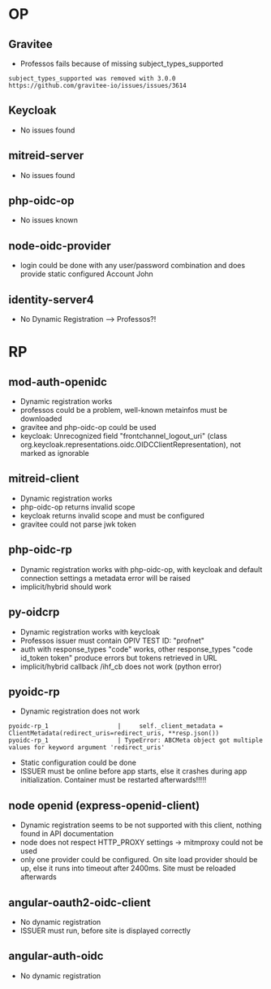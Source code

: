 # OP

## Gravitee 
* Professos fails because of missing subject_types_supported
``` 
subject_types_supported was removed with 3.0.0
https://github.com/gravitee-io/issues/issues/3614
```

## Keycloak

* No issues found

## mitreid-server

* No issues found

## php-oidc-op

* No issues known

## node-oidc-provider

* login could be done with any user/password combination and does provide static configured Account John

## identity-server4

* No Dynamic Registration --> Professos?!


RP
========================================================================================================================

## mod-auth-openidc
* Dynamic registration works
* professos could be a problem, well-known metainfos must be downloaded
* gravitee and php-oidc-op could be used 
* keycloak: Unrecognized field "frontchannel_logout_uri" (class org.keycloak.representations.oidc.OIDCClientRepresentation), not marked as ignorable

## mitreid-client

* Dynamic registration works
* php-oidc-op returns invalid scope
* keycloak returns invalid scope and must be configured
* gravitee could not parse jwk token

## php-oidc-rp

* Dynamic registration works with php-oidc-op, with keycloak and default connection settings a metadata error will be raised
* implicit/hybrid should work

## py-oidcrp

* Dynamic registration works with keycloak
* Professos issuer must contain OPIV TEST ID: "profnet"
* auth with response_types "code" works, other response_types "code id_token token" produce errors but tokens retrieved in URL
* implicit/hybrid callback /ihf_cb does not work (python error)

## pyoidc-rp

* Dynamic registration does not work
```
pyoidc-rp_1                   |     self._client_metadata = ClientMetadata(redirect_uris=redirect_uris, **resp.json())
pyoidc-rp_1                   | TypeError: ABCMeta object got multiple values for keyword argument 'redirect_uris'
```
* Static configuration could be done
* ISSUER must be online before app starts, else it crashes during app initialization. Container must be restarted afterwards!!!!!

## node openid (express-openid-client)

* Dynamic registration seems to be not supported with this client, nothing found in API documentation
* node does not respect HTTP_PROXY settings -> mitmproxy could not be used
* only one provider could be configured. On site load provider should be up, else it runs into timeout after 2400ms. Site must be reloaded afterwards


## angular-oauth2-oidc-client

* No dynamic registration
* ISSUER must run, before site is displayed correctly

## angular-auth-oidc

* No dynamic registration
